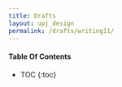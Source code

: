 ```yaml
---
title: Drafts
layout: upj_design
permalink: /drafts/writing11/
---
```


#### Table Of Contents

- TOC
{:toc}

